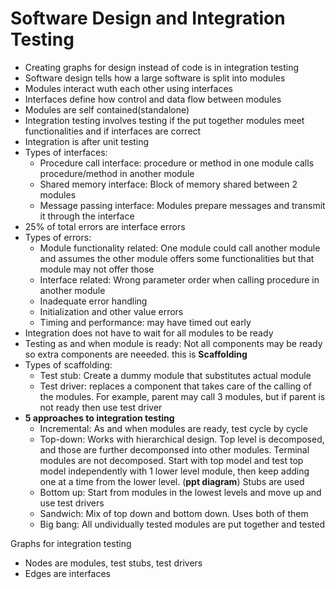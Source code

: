 # Software Design and Integration Testing  
* Creating graphs for design instead of code is in integration testing  
* Software design tells how a large software is split into modules  
* Modules interact wuth each other using interfaces  
* Interfaces define how control and data flow between modules  
* Modules are self contained(standalone)  
* Integration testing involves testing if the put together modules meet functionalities and if interfaces are correct  
* Integration is after unit testing  
* Types of interfaces:  
  * Procedure call interface: procedure or method in one module calls procedure/method in another module  
  * Shared memory interface: Block of memory shared between 2 modules  
  * Message passing interface: Modules prepare messages and transmit it through the interface  
* 25% of total errors are interface errors  
* Types of errors:  
  * Module functionality related: One module could call another module and assumes the other module offers some functionalities but that module may not offer those  
  * Interface related: Wrong parameter order when calling procedure in another module  
  * Inadequate error handling  
  * Initialization and other value errors  
  * Timing and performance: may have timed out early  
* Integration does not have to wait for all modules to be ready  
* Testing as and when module is ready: Not all components may be ready so extra components are neeeded. this is **Scaffolding**  
* Types of scaffolding:  
  * Test stub: Create a dummy module that substitutes actual module  
  * Test driver: replaces a component that takes care of the calling of the modules. For example, parent may call 3 modules, but if parent is not ready then use test driver  
* **5 approaches to integration testing**  
  * Incremental: As and when modules are ready, test cycle by cycle  
  * Top-down: Works with hierarchical design. Top level is decomposed, and those are further decomponsed into other modules. Terminal modules are not decomposed. Start with top model and test top model independently with 1 lower level module, then keep adding one at a time from the lower level. (**ppt diagram**) Stubs are used  
  * Bottom up: Start from modules in the lowest levels and move up and use test drivers 
  * Sandwich: Mix of top down and bottom down. Uses both of them  
  * Big bang: All undividually tested modules are put together and tested  
    
Graphs for integration testing  
* Nodes are modules, test stubs, test drivers  
* Edges are interfaces
  
  
  

